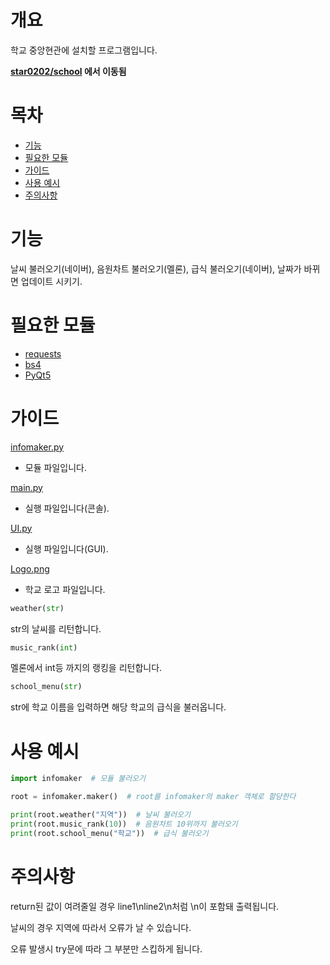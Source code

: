 # 개요
학교 중앙현관에 설치할 프로그램입니다.

**[star0202/school](https://github.com/star0202/school) 에서 이동됨**

# 목차
- [기능](https://github.com/yjdevs/infomaker#기능)
- [필요한 모듈](https://github.com/yjdevs/infomaker#필요한-모듈)
- [가이드](https://github.com/yjdevs/infomaker#가이드)
- [사용 예시](https://github.com/yjdevs/infomaker#사용-예시)
- [주의사항](https://github.com/yjdevs/infomaker#주의사항)
# 기능
날씨 불러오기(네이버), 음원차트 불러오기(멜론), 급식 불러오기(네이버), 날짜가 바뀌면 업데이트 시키기.

# 필요한 모듈
- [requests](https://github.com/psf/requests)
- [bs4](https://github.com/waylan/beautifulsoup)
- [PyQt5](https://github.com/PyQt5)

# 가이드
[infomaker.py](https://github.com/yjdevs/infomaker/blob/main/infomaker.py)
- 모듈 파일입니다.

[main.py](https://github.com/yjdevs/infomaker/blob/main/main.py)
- 실행 파일입니다(콘솔).

[UI.py](https://github.com/yjdevs/infomaker/blob/main/UI.py)
- 실행 파일입니다(GUI).

[Logo.png](https://github.com/yjdevs/infomaker/blob/main/Logo.png)
- 학교 로고 파일입니다.
```python
weather(str)
```
str의 날씨를 리턴합니다.
```python
music_rank(int)
```
멜론에서 int등 까지의 랭킹을 리턴합니다.
```python
school_menu(str)
```
str에 학교 이름을 입력하면 해당 학교의 급식을 불러옵니다.

# 사용 예시

```python
import infomaker  # 모듈 불러오기

root = infomaker.maker()  # root를 infomaker의 maker 객체로 할당한다

print(root.weather("지역"))  # 날씨 불러오기
print(root.music_rank(10))  # 음원차트 10위까지 불러오기
print(root.school_menu("학교"))  # 급식 불러오기
```

# 주의사항
return된 값이 여려줄일 경우 line1\nline2\n처럼 \n이 포함돼 출력됩니다.

날씨의 경우 지역에 따라서 오류가 날 수 있습니다.

오류 발생시 try문에 따라 그 부분만 스킵하게 됩니다.